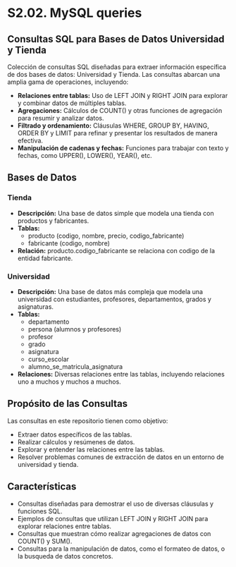 # S2.02. MySQL queries

## Consultas SQL para Bases de Datos Universidad y Tienda

Colección de consultas SQL diseñadas para extraer información específica de dos bases de datos: Universidad y Tienda. Las consultas abarcan una amplia gama de operaciones, incluyendo:

* **Relaciones entre tablas:** Uso de LEFT JOIN y RIGHT JOIN para explorar y combinar datos de múltiples tablas.
* **Agregaciones:** Cálculos de COUNT() y otras funciones de agregación para resumir y analizar datos.
* **Filtrado y ordenamiento:** Cláusulas WHERE, GROUP BY, HAVING, ORDER BY y LIMIT para refinar y presentar los resultados de manera efectiva.
* **Manipulación de cadenas y fechas:** Funciones para trabajar con texto y fechas, como UPPER(), LOWER(), YEAR(), etc.

## Bases de Datos

### Tienda

* **Descripción:** Una base de datos simple que modela una tienda con productos y fabricantes.
* **Tablas:**
    * producto (codigo, nombre, precio, codigo_fabricante)
    * fabricante (codigo, nombre)
* **Relación:** producto.codigo_fabricante se relaciona con codigo de la entidad fabricante.

### Universidad

* **Descripción:** Una base de datos más compleja que modela una universidad con estudiantes, profesores, departamentos, grados y asignaturas.
* **Tablas:**
    * departamento
    * persona (alumnos y profesores)
    * profesor
    * grado
    * asignatura
    * curso_escolar
    * alumno_se_matricula_asignatura
* **Relaciones:** Diversas relaciones entre las tablas, incluyendo relaciones uno a muchos y muchos a muchos.

## Propósito de las Consultas

Las consultas en este repositorio tienen como objetivo:

* Extraer datos específicos de las tablas.
* Realizar cálculos y resúmenes de datos.
* Explorar y entender las relaciones entre las tablas.
* Resolver problemas comunes de extracción de datos en un entorno de universidad y tienda.

## Características

* Consultas diseñadas para demostrar el uso de diversas cláusulas y funciones SQL.
* Ejemplos de consultas que utilizan LEFT JOIN y RIGHT JOIN para explorar relaciones entre tablas.
* Consultas que muestran cómo realizar agregaciones de datos con COUNT() y SUM().
* Consultas para la manipulación de datos, como el formateo de datos, o la busqueda de datos concretos.
